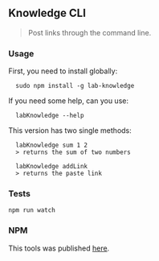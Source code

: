 ## Knowledge CLI

> Post links through the command line.

### Usage

First, you need to install globally:

```
  sudo npm install -g lab-knowledge
```

If you need some help, can you use:

```
  labKnowledge --help
```

This version has two single methods:

```
  labKnowledge sum 1 2
  > returns the sum of two numbers
```

```
  labKnowledge addLink
  > returns the paste link
```

### Tests

```
npm run watch
```

### NPM

This tools was published [here](https://www.npmjs.com/package/lab-knowledge).